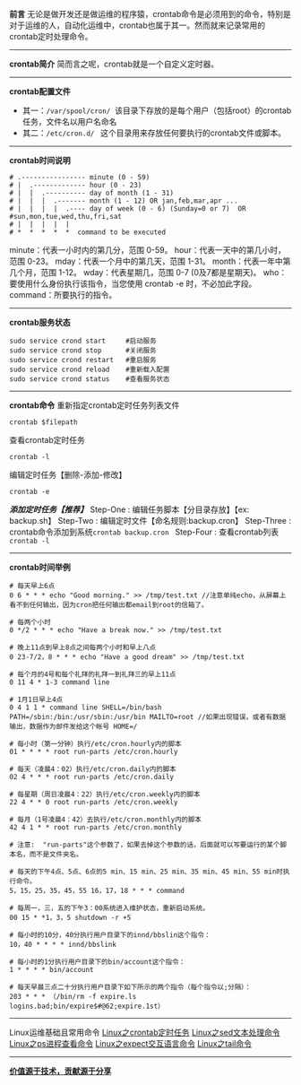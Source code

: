 **前言**
无论是做开发还是做运维的程序猿，crontab命令是必须用到的命令，特别是对于运维的人，自动化运维中，crontab也属于其一。然而就来记录常用的crontab定时处理命令。
___
**crontab简介**
简而言之呢，crontab就是一个自定义定时器。
___
**crontab配置文件**
- 其一：`/var/spool/cron/`
 该目录下存放的是每个用户（包括root）的crontab任务，文件名以用户名命名
- 其二：`/etc/cron.d/ `
这个目录用来存放任何要执行的crontab文件或脚本。
___
**crontab时间说明**
~~~
# .---------------- minute (0 - 59) 
# |  .------------- hour (0 - 23)
# |  |  .---------- day of month (1 - 31)
# |  |  |  .------- month (1 - 12) OR jan,feb,mar,apr ... 
# |  |  |  |  .---- day of week (0 - 6) (Sunday=0 or 7)  OR
#sun,mon,tue,wed,thu,fri,sat 
# |  |  |  |  |
# *  *  *  *  *  command to be executed
~~~
minute：代表一小时内的第几分，范围 0-59。
hour：代表一天中的第几小时，范围 0-23。
mday：代表一个月中的第几天，范围 1-31。
month：代表一年中第几个月，范围 1-12。
wday：代表星期几，范围 0-7 (0及7都是星期天)。
who：要使用什么身份执行该指令，当您使用 crontab -e 时，不必加此字段。
command：所要执行的指令。
___
**crontab服务状态**
~~~
sudo service crond start     #启动服务
sudo service crond stop      #关闭服务
sudo service crond restart   #重启服务
sudo service crond reload    #重新载入配置
sudo service crond status    #查看服务状态
~~~
___
**crontab命令**
重新指定crontab定时任务列表文件
```shell
crontab $filepath
```
查看crontab定时任务
~~~
crontab -l
~~~
编辑定时任务【删除-添加-修改】
~~~
crontab -e
~~~
***添加定时任务【推荐】***
Step-One : 编辑任务脚本【分目录存放】【ex: backup.sh】
Step-Two : 编辑定时文件【命名规则:backup.cron】
Step-Three : crontab命令添加到系统`crontab backup.cron `
Step-Four : 查看crontab列表 `crontab -l`
___
**crontab时间举例**
~~~
# 每天早上6点 
0 6 * * * echo "Good morning." >> /tmp/test.txt //注意单纯echo，从屏幕上看不到任何输出，因为cron把任何输出都email到root的信箱了。

# 每两个小时 
0 */2 * * * echo "Have a break now." >> /tmp/test.txt  

# 晚上11点到早上8点之间每两个小时和早上八点 
0 23-7/2，8 * * * echo "Have a good dream" >> /tmp/test.txt

# 每个月的4号和每个礼拜的礼拜一到礼拜三的早上11点 
0 11 4 * 1-3 command line

# 1月1日早上4点 
0 4 1 1 * command line SHELL=/bin/bash PATH=/sbin:/bin:/usr/sbin:/usr/bin MAILTO=root //如果出现错误，或者有数据输出，数据作为邮件发给这个帐号 HOME=/ 

# 每小时（第一分钟）执行/etc/cron.hourly内的脚本
01 * * * * root run-parts /etc/cron.hourly

# 每天（凌晨4：02）执行/etc/cron.daily内的脚本
02 4 * * * root run-parts /etc/cron.daily 

# 每星期（周日凌晨4：22）执行/etc/cron.weekly内的脚本
22 4 * * 0 root run-parts /etc/cron.weekly 

# 每月（1号凌晨4：42）去执行/etc/cron.monthly内的脚本 
42 4 1 * * root run-parts /etc/cron.monthly 

# 注意:  "run-parts"这个参数了，如果去掉这个参数的话，后面就可以写要运行的某个脚本名，而不是文件夹名。 　 

# 每天的下午4点、5点、6点的5 min、15 min、25 min、35 min、45 min、55 min时执行命令。 
5，15，25，35，45，55 16，17，18 * * * command

# 每周一，三，五的下午3：00系统进入维护状态，重新启动系统。
00 15 * *1，3，5 shutdown -r +5

# 每小时的10分，40分执行用户目录下的innd/bbslin这个指令： 
10，40 * * * * innd/bbslink 

# 每小时的1分执行用户目录下的bin/account这个指令： 
1 * * * * bin/account

# 每天早晨三点二十分执行用户目录下如下所示的两个指令（每个指令以;分隔）： 
203 * * * （/bin/rm -f expire.ls logins.bad;bin/expire$#@62;expire.1st）　
~~~
___
Linux运维基础且常用命令
[Linux之crontab定时任务](http://www.jianshu.com/p/838db0269fd0)
[Linux之sed文本处理命令](http://www.jianshu.com/p/8269c36331ee)
[Linux之ps进程查看命令](http://www.jianshu.com/p/367276be1469)
[Linux之expect交互语言命令](http://www.jianshu.com/p/59f2e14e2535)
[Linux之tail命令](http://www.jianshu.com/p/168e8a01c2e2)
___
**[价值源于技术，贡献源于分享](https://github.com/alicfeng)**
